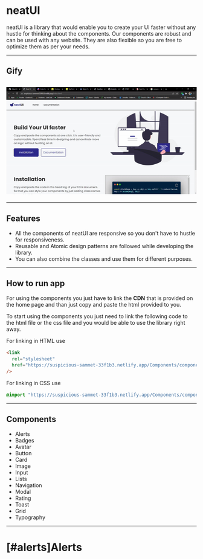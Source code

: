 # neatUI

neatUI is a library that would enable you to create your UI faster without any hustle for thinking about the components. Our components are robust and can be used with any website.
They are also flexible so you are free to optimize them as per your needs.

---

## Gify

## ![neatUI GIF](https://github.com/Ankur9669/neatUI-component-lib/blob/Dev-Branch/Images/neatUI.gif)

---

## Features

- All the components of neatUI are responsive so you don't have to hustle for responsiveness.
- Reusable and Atomic design patterns are followed while developing the library.
- You can also combine the classes and use them for different purposes.

---

## How to run app

For using the components you just have to link the **CDN** that is provided on the home page and than just copy and paste the html provided to you.

To start using the components you just need to link the following code to the html file or the css file and you would be able to use the library right away.

For linking in HTML use

```html
<link
  rel="stylesheet"
  href="https://suspicious-sammet-33f1b3.netlify.app/Components/components.css"
/>
```

For linking in CSS use

```css
@import "https://suspicious-sammet-33f1b3.netlify.app/Components/components.css";
```

---

## Components

- <a name = "alerts">Alerts</a>
- Badges
- Avatar
- Button
- Card
- Image
- Input
- Lists
- Navigation
- Modal
- Rating
- Toast
- Grid
- Typography

---

# [#alerts]Alerts
